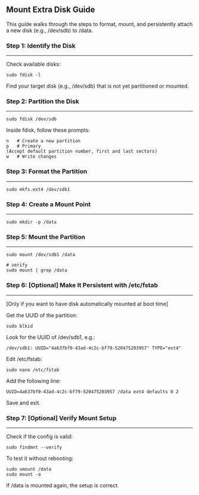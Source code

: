 ## Mount Extra Disk Guide

This guide walks through the steps to format, mount, and persistently attach a new disk (e.g., /dev/sdb) to /data.

### Step 1: Identify the Disk
--------------------------

Check available disks:

    sudo fdisk -l

Find your target disk (e.g., /dev/sdb) that is not yet partitioned or mounted.

### Step 2: Partition the Disk
--------------------------

    sudo fdisk /dev/sdb

Inside fdisk, follow these prompts:

    n   # Create a new partition
    p   # Primary
    (Accept default partition number, first and last sectors)
    w   # Write changes

### Step 3: Format the Partition
----------------------------

    sudo mkfs.ext4 /dev/sdb1

### Step 4: Create a Mount Point
----------------------------

    sudo mkdir -p /data

### Step 5: Mount the Partition
---------------------------

    sudo mount /dev/sdb1 /data

    # verify
    sudo mount | grep /data

### Step 6: [Optional] Make It Persistent with /etc/fstab 
------------------------------------------

[Only if you want to have disk automatically mounted at boot time]

Get the UUID of the partition:

    sudo blkid

Look for the UUID of /dev/sdb1, e.g.:

    /dev/sdb1: UUID="4a637bf0-43ad-4c2c-bf79-520475203957" TYPE="ext4"

Edit /etc/fstab:

    sudo nano /etc/fstab

Add the following line:

    UUID=4a637bf0-43ad-4c2c-bf79-520475203957 /data ext4 defaults 0 2

Save and exit.

### Step 7: [Optional] Verify Mount Setup
--------------------------

Check if the config is valid:

    sudo findmnt --verify

To test it without rebooting:

    sudo umount /data
    sudo mount -a

If /data is mounted again, the setup is correct.